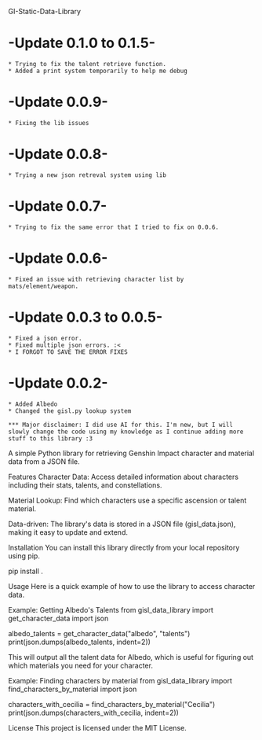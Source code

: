 GI-Static-Data-Library
# -Update 0.1.0 to 0.1.5-
	* Trying to fix the talent retrieve function.
	* Added a print system temporarily to help me debug


# -Update 0.0.9-
	* Fixing the lib issues

# -Update 0.0.8-
	* Trying a new json retreval system using lib

# -Update 0.0.7-
	* Trying to fix the same error that I tried to fix on 0.0.6.

# -Update 0.0.6-
	* Fixed an issue with retrieving character list by mats/element/weapon.
	
# -Update 0.0.3 to 0.0.5-
	* Fixed a json error.
	* Fixed multiple json errors. :<
	* I FORGOT TO SAVE THE ERROR FIXES
  
# -Update 0.0.2-
	* Added Albedo
	* Changed the gisl.py lookup system

	*** Major disclaimer: I did use AI for this. I'm new, but I will slowly change the code using my knowledge as I continue adding more stuff to this library :3

A simple Python library for retrieving Genshin Impact character and material data from a JSON file.

Features
Character Data: Access detailed information about characters including their stats, talents, and constellations.

Material Lookup: Find which characters use a specific ascension or talent material.

Data-driven: The library's data is stored in a JSON file (gisl_data.json), making it easy to update and extend.

Installation
You can install this library directly from your local repository using pip.

pip install .

Usage
Here is a quick example of how to use the library to access character data.

Example: Getting Albedo's Talents
from gisl_data_library import get_character_data
import json

albedo_talents = get_character_data("albedo", "talents")
print(json.dumps(albedo_talents, indent=2))

This will output all the talent data for Albedo, which is useful for figuring out which materials you need for your character.

Example: Finding characters by material
from gisl_data_library import find_characters_by_material
import json

characters_with_cecilia = find_characters_by_material("Cecilia")
print(json.dumps(characters_with_cecilia, indent=2))

License
This project is licensed under the MIT License.